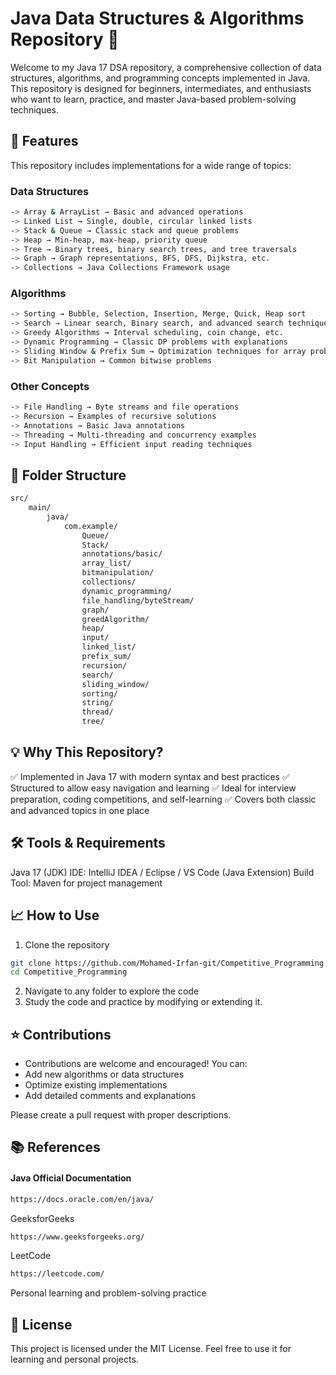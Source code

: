 # Java Data Structures & Algorithms Repository 🧩

Welcome to my Java 17 DSA repository, a comprehensive collection of data structures, algorithms, and programming concepts 
implemented in Java. This repository is designed for beginners, intermediates, and enthusiasts who want to learn, practice, and master 
Java-based problem-solving techniques.

## 🚀 Features
This repository includes implementations for a wide range of topics:

### Data Structures
```bash
-> Array & ArrayList → Basic and advanced operations
-> Linked List → Single, double, circular linked lists
-> Stack & Queue → Classic stack and queue problems
-> Heap → Min-heap, max-heap, priority queue
-> Tree → Binary trees, binary search trees, and tree traversals
-> Graph → Graph representations, BFS, DFS, Dijkstra, etc.
-> Collections → Java Collections Framework usage
```
### Algorithms
```bash
-> Sorting → Bubble, Selection, Insertion, Merge, Quick, Heap sort
-> Search → Linear search, Binary search, and advanced search techniques
-> Greedy Algorithms → Interval scheduling, coin change, etc.
-> Dynamic Programming → Classic DP problems with explanations
-> Sliding Window & Prefix Sum → Optimization techniques for array problems
-> Bit Manipulation → Common bitwise problems
```
### Other Concepts
```bash
-> File Handling → Byte streams and file operations
-> Recursion → Examples of recursive solutions
-> Annotations → Basic Java annotations
-> Threading → Multi-threading and concurrency examples
-> Input Handling → Efficient input reading techniques
```
## 📂 Folder Structure

```bash
src/
    main/
        java/
            com.example/
                Queue/
                Stack/
                annotations/basic/
                array_list/
                bitmanipulation/
                collections/
                dynamic_programming/
                file_handling/byteStream/
                graph/
                greedAlgorithm/
                heap/
                input/
                linked_list/
                prefix_sum/
                recursion/
                search/
                sliding_window/
                sorting/
                string/
                thread/
                tree/

```

## 💡 Why This Repository?
✅ Implemented in Java 17 with modern syntax and best practices
✅ Structured to allow easy navigation and learning
✅ Ideal for interview preparation, coding competitions, and self-learning
✅ Covers both classic and advanced topics in one place

## 🛠 Tools & Requirements
Java 17 (JDK)
IDE: IntelliJ IDEA / Eclipse / VS Code (Java Extension)
Build Tool: Maven  for project management

## 📈 How to Use
1) Clone the repository
```bash
git clone https://github.com/Mohamed-Irfan-git/Competitive_Programming.git
cd Competitive_Programming
```
2) Navigate to any folder to explore the code
3) Study the code and practice by modifying or extending it.

## ⭐ Contributions

* Contributions are welcome and encouraged! You can:
* Add new algorithms or data structures
* Optimize existing implementations
* Add detailed comments and explanations

Please create a pull request with proper descriptions.

## 📚 References
#### Java Official Documentation
```bash
https://docs.oracle.com/en/java/
```
GeeksforGeeks
```bash
https://www.geeksforgeeks.org/
```
LeetCode
```bash
https://leetcode.com/
```
Personal learning and problem-solving practice

## 🎯 License

This project is licensed under the MIT License. Feel free to use it for learning and personal projects.